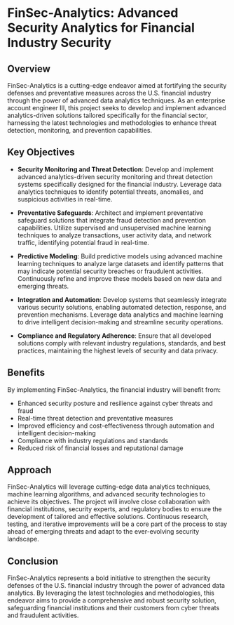 # **FinSec-Analytics: Advanced Security Analytics for Financial Industry Security**

## Overview

FinSec-Analytics is a cutting-edge endeavor aimed at fortifying the security defenses and preventative measures across the U.S. financial industry through the power of advanced data analytics techniques. As an enterprise account engineer III, this project seeks to develop and implement advanced analytics-driven solutions tailored specifically for the financial sector, harnessing the latest technologies and methodologies to enhance threat detection, monitoring, and prevention capabilities.

## Key Objectives

- **Security Monitoring and Threat Detection**: Develop and implement advanced analytics-driven security monitoring and threat detection systems specifically designed for the financial industry. Leverage data analytics techniques to identify potential threats, anomalies, and suspicious activities in real-time.

- **Preventative Safeguards**: Architect and implement preventative safeguard solutions that integrate fraud detection and prevention capabilities. Utilize supervised and unsupervised machine learning techniques to analyze transactions, user activity data, and network traffic, identifying potential fraud in real-time.

- **Predictive Modeling**: Build predictive models using advanced machine learning techniques to analyze large datasets and identify patterns that may indicate potential security breaches or fraudulent activities. Continuously refine and improve these models based on new data and emerging threats.

- **Integration and Automation**: Develop systems that seamlessly integrate various security solutions, enabling automated detection, response, and prevention mechanisms. Leverage data analytics and machine learning to drive intelligent decision-making and streamline security operations.

- **Compliance and Regulatory Adherence**: Ensure that all developed solutions comply with relevant industry regulations, standards, and best practices, maintaining the highest levels of security and data privacy.

## Benefits

By implementing FinSec-Analytics, the  financial industry will benefit from:

- Enhanced security posture and resilience against cyber threats and fraud
- Real-time threat detection and preventative measures
- Improved efficiency and cost-effectiveness through automation and intelligent decision-making
- Compliance with industry regulations and standards
- Reduced risk of financial losses and reputational damage

## Approach

FinSec-Analytics will leverage cutting-edge data analytics techniques, machine learning algorithms, and advanced security technologies to achieve its objectives. The project will involve close collaboration with financial institutions, security experts, and regulatory bodies to ensure the development of tailored and effective solutions. Continuous research, testing, and iterative improvements will be a core part of the process to stay ahead of emerging threats and adapt to the ever-evolving security landscape.

## Conclusion

FinSec-Analytics represents a bold initiative to strengthen the security defenses of the U.S. financial industry through the power of advanced data analytics. By leveraging the latest technologies and methodologies, this endeavor aims to provide a comprehensive and robust security solution, safeguarding financial institutions and their customers from cyber threats and fraudulent activities.

